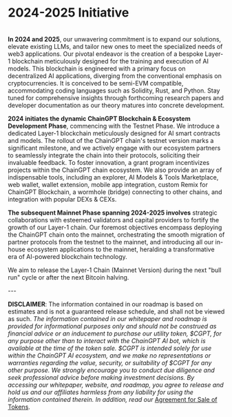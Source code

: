 # 2024-2025 Initiative

\
**In 2024 and 2025**, our unwavering commitment is to expand our solutions, elevate existing LLMs, and tailor new ones to meet the specialized needs of web3 applications. Our pivotal endeavor is the creation of a bespoke Layer-1 blockchain meticulously designed for the training and execution of AI models. This blockchain is engineered with a primary focus on decentralized AI applications, diverging from the conventional emphasis on cryptocurrencies. It is conceived to be semi-EVM compatible, accommodating coding languages such as Solidity, Rust, and Python. Stay tuned for comprehensive insights through forthcoming research papers and developer documentation as our theory matures into concrete development.

**2024 initiates the dynamic ChainGPT Blockchain & Ecosystem Development Phase**, commencing with the Testnet Phase. We introduce a dedicated Layer-1 blockchain meticulously designed for AI smart contracts and models. The rollout of the ChainGPT chain's testnet version marks a significant milestone, and we actively engage with our ecosystem partners to seamlessly integrate the chain into their protocols, soliciting their invaluable feedback. To foster innovation, a grant program incentivizes projects within the ChainGPT chain ecosystem. We also provide an array of indispensable tools, including an explorer, AI Models & Tools Marketplace, web wallet, wallet extension, mobile app integration, custom Remix for ChainGPT Blockchain, a wormhole (bridge) connecting to other chains, and integration with popular DEXs & CEXs.

**The subsequent Mainnet Phase spanning 2024-2025 involves** strategic collaborations with esteemed validators and capital providers to fortify the growth of our Layer-1 chain. Our foremost objectives encompass deploying the ChainGPT chain onto the mainnet, orchestrating the smooth migration of partner protocols from the testnet to the mainnet, and introducing all our in-house ecosystem applications to the mainnet, heralding a transformative era of AI-powered blockchain technology.

We aim to release the Layer-1 Chain (Mainnet Version) during the next "bull run" cycle or after the next Bitcoin halving.

\---

**DISCLAIMER**: The information contained in our roadmap is based on estimates and is not a guaranteed release schedule, and shall not be viewed as such. _The information contained in our whitepaper and roadmap is provided for informational purposes only and should not be construed as financial advice or an inducement to purchase our utility token, $CGPT, for any purpose other than to interact with the ChainGPT AI bot, which is available at the time of the token sale. $CGPT is intended solely for use within the ChainGPT AI ecosystem, and we make no representations or warranties regarding the value, security, or suitability of $CGPT for any other purpose. We strongly encourage you to conduct due diligence and seek professional advice before making investment decisions. By accessing our whitepaper, website, and roadmap, you agree to release and hold us and our affiliates harmless from any liability for using the information contained therein.  In addition, read our_ [Agreement for Sale of Tokens](https://www.chaingpt.org/licences).
